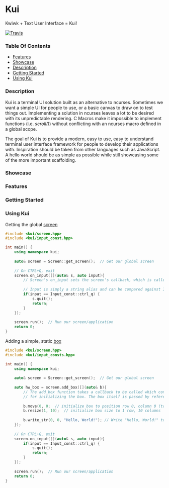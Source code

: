 # Kui
Kwiwk + Text User Interface = Kui!

[![Travis](https://img.shields.io/travis/kwiwk/kui.svg?style=flat-square)](https://travis-ci.org/kwiwk/kui)

### Table Of Contents
 - [Features](#features)
 - [Showcase](#showcase)
 - [Description](#description)
 - [Getting Started](#getting-started)
 - [Using Kui](#using-kui)


### Description
Kui is a terminal UI solution built as an alternative to ncurses. Sometimes we want a simple UI for people to use, or a basic canvas to draw on to test things out. Implementing a solution in ncurses leaves a lot to be desired with its unpredictable rendering. C Macros make it impossible to implement functions (i.e. _scroll()_) without conflicting with an ncurses macro defined in a global scope.

The goal of Kui is to provide a modern, easy to use, easy to understand terminal user interface framework for people to develop their applications with. Inspiration should be taken from other languages such as JavaScript. A hello world should be as simple as possible while still showcasing some of the more important scaffolding.

### Showcase

### Features

### Getting Started

### Using Kui
Getting the global [screen](https://kwiwk.github.io/kui/classkui_1_1Screen.html)
```cpp
#include <kui/screen.hpp>
#include <kui/input_const.hpp>

int main() {
    using namespace kui;
    
    auto& screen = Screen::get_screen();  // Get our global screen
    
    // On CTRL+Q, exit
    screen.on_input([](auto& s, auto input){
        // Screen's on_input sets the screen's callback, which is called whenever input is recieved
        
        // Input is simply a string alias and can be compared against Input_const
        if(input == Input_const::ctrl_q) {
            s.quit();
            return;
        }
    });
    
    screen.run();  // Run our screen/application
    return 0;
}
```

Adding a simple, static [box](https://kwiwk.github.io/kui/classkui_1_1Box.html)
```cpp
#include <kui/screen.hpp>
#include <kui/input_consts.hpp>

int main() {
    using namespace kui;
    
    auto& screen = Screen::get_screen();  // Get our global screen
    
    auto hw_box = screen.add_box([](auto& b){
        // The add_box function takes a callback to be called which contains steps
        // for initializing the box. The box itself is passed by reference into the function as ap
        
        b.move(0, 0;  // initialize box to position row 0, column 0 (top left)
        b.resize(1, 10);  // initialize box size to 1 row, 10 columns
        
        b.write_str(0, 0, "Hello, World!"); // Write "Hello, World!" to our box
    });
    
    // On CTRL+Q, exit
    screen.on_input([](auto& s, auto input){
        if(input == Input_const::ctrl_q) {
            s.quit();
            return;
        }
    });
    
    screen.run();  // Run our screen/application
    return 0;
}
```
